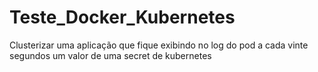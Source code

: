 # Teste_Docker_Kubernetes
Clusterizar uma aplicação que fique exibindo no log do pod a cada vinte segundos um valor de uma secret de kubernetes
